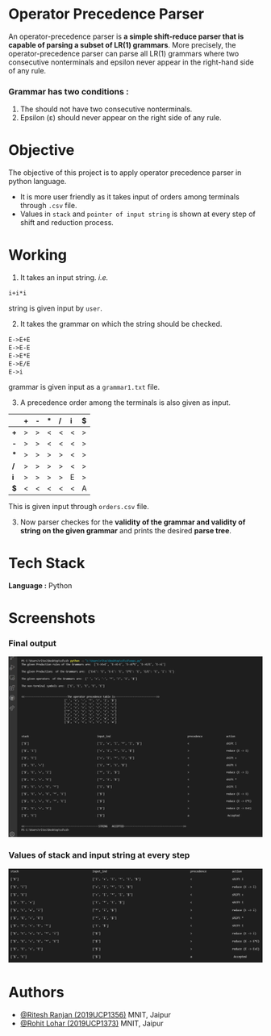 
# Operator Precedence Parser

An operator-precedence parser is **a simple shift-reduce parser that is capable of parsing a subset of LR(1) grammars**.
More precisely, the operator-precedence parser can parse all LR(1) grammars where two consecutive nonterminals and epsilon never appear in the right-hand side of any rule.
### Grammar has two conditions :
1. The should not have two consecutive nonterminals.
2. Epsilon (ε) should never appear on the right side of any rule.

# Objective
The objective of this project is to apply operator precedence parser in python language.
- It is more user friendly as it takes input of orders among terminals through `.csv` file.
- Values in `stack` and `pointer of input string` is shown at every step of shift and reduction process.

# Working
1. It takes an input string. *i.e.*
```
i+i*i
```
string is given input by ```user```.

2. It takes the grammar on which the string should be checked.
```
E->E+E
E->E-E
E->E*E
E->E/E
E->i
```
grammar is given input as a ```grammar1.txt``` file.

3. A precedence order among the terminals is also given as input.

|        | +  | -  | *  | /  | i  | $  |
| :----- | :- | :- | :- | :- | :- | :- |
| **+**  | >  | >  | <  | <  | <  | >  |
| **-**  | >  | >  | <  | <  | <  | >  |
| **\*** | >  | >  | >  | >  | <  | >  |
| **/**  | >  | >  | >  | >  | <  | >  |
| **i**  | >  | >  | >  | >  | E  | >  |
| **$**  | <  | <  | <  | <  | <  | A  |

This is given input through `orders.csv` file.

3. Now parser checkes for the **validity of the grammar and validity of string on the given grammar** and prints the desired **parse tree**.


# Tech Stack

**Language :** Python


# Screenshots
### Final output
![App Screenshot](https://github.com/sagittariusk2/operator-Precedence-Parser/blob/main/screenParse.png?raw=true)
### Values of stack and input string at every step
![Parse Tree](https://github.com/sagittariusk2/operator-Precedence-Parser/blob/main/generated_parse_tree.png?raw=true)


# Authors

- [@Ritesh Ranjan (2019UCP1356)](https://github.com/sagittariusk2) MNIT, Jaipur
- [@Rohit Lohar (2019UCP1373)](https://www.linkedin.com/in/rohit-lohar-297627200/) MNIT, Jaipur
